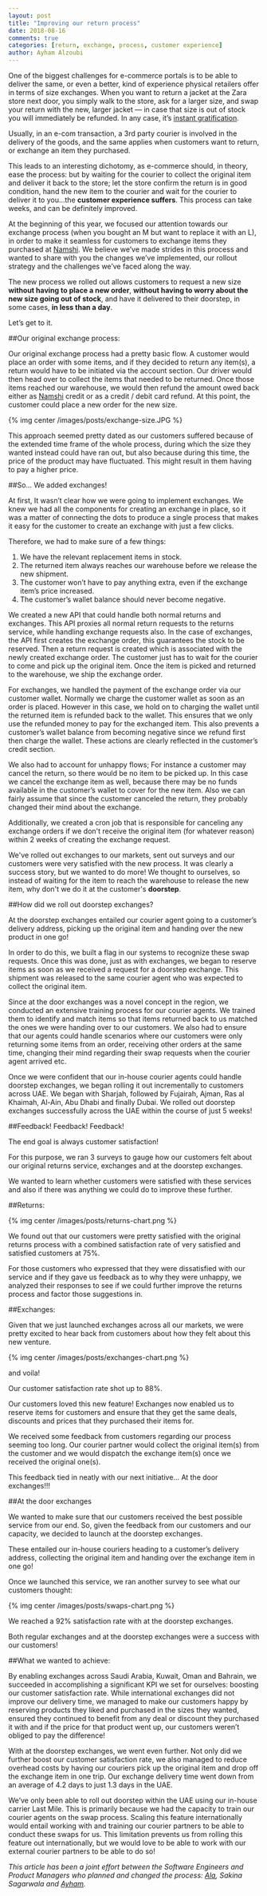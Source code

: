 ```yaml
---
layout: post
title: "Improving our return process"
date: 2018-08-16
comments: true
categories: [return, exchange, process, customer experience]
author: Ayham Alzoubi
---
```


One of the biggest challenges for e-commerce portals is to be able to deliver the same, or even a better, kind of experience physical retailers offer in terms of size exchanges. When you want to return a jacket at the Zara store next door, you simply walk to the store, ask for a larger size, and swap your return with the new, larger jacket — in case that size is out of stock you will immediately be refunded. In any case, it’s [instant gratification](https://en.wikipedia.org/wiki/Gratification#Instant_and_delayed_gratification).

<!-- more -->

Usually, in an e-com transaction, a 3rd party courier is involved in the delivery of the goods, and the same applies when customers want to return, or exchange an item they purchased.

This leads to an interesting dichotomy, as e-commerce should, in theory, ease the process: but by waiting for the courier to collect the original item and deliver it back to the store; let the store confirm the return is in good condition, hand the new item to the courier and wait for the courier to deliver it to you…the **customer experience suffers**. This process can take weeks, and can be definitely improved.

At the beginning of this year, we focused our attention towards our exchange process (when you bought an M but want to replace it with an L), in order to make it seamless for customers to exchange items they purchased at [Namshi](https://www.namshi.com). We believe we’ve made strides in this process and wanted to share with you the changes we’ve implemented, our rollout strategy and the challenges we’ve faced along the way.

The new process we rolled out allows customers to request a new size **without having to place a new order**, **without having to worry about the new size going out of stock**, and have it delivered to their doorstep, in some cases, **in less than a day**.

Let’s get to it.

##Our original exchange process:

Our original exchange process had a pretty basic flow.  A customer would place an order with some items, and if they decided to return any item(s), a return would have to be initiated via the account section. Our driver would then head over to collect the items that needed to be returned. Once those items reached our warehouse, we would then refund the amount owed back either as [Namshi](https://www.namshi.com) credit or as a credit / debit card refund. At this point, the customer could place a new order for the new size.

{% img center /images/posts/exchange-size.JPG %}

This approach seemed pretty dated as our customers suffered because of the extended time frame of the whole process, during which the size they wanted instead could have ran out, but also because during this time, the price of the product may have fluctuated. This might result in them having to pay a higher price.

##So… We added exchanges!

At first, It wasn’t clear how we were going to implement exchanges. We knew we had all the components for creating an exchange in place, so it was a matter of connecting the dots to produce a single process that makes it easy for the customer to create an exchange with just a few clicks.

Therefore, we had to make sure of a few things:


1. We have the relevant replacement items in stock.
2. The returned item always reaches our warehouse before we release the new shipment.
3. The customer won’t have to pay anything extra, even if the exchange item’s price increased.
4. The customer’s wallet balance should never become negative.


We created a new API that could handle both normal returns and exchanges. This API proxies all normal return requests to the returns service, while handling exchange requests also. In the case of exchanges, the API first creates the exchange order, this guarantees the stock to be reserved. Then a return request is created which is associated with the newly created exchange order. The customer just has to wait for the courier to come and pick up the original item. Once the item is picked and returned to the warehouse, we ship the exchange order.

For exchanges, we handled the payment of the exchange order via our customer wallet. Normally we charge the customer wallet as soon as an order is placed. However in this case, we hold on to charging the wallet until the returned item is refunded back to the wallet. This ensures that we only use the refunded money to pay for the exchanged item. This also prevents a customer’s wallet balance from becoming negative since we refund first then charge the wallet. These actions are clearly reflected in the customer’s credit section.



We also had to account for unhappy flows; For instance a customer may cancel the return, so there would be no item to be picked up. In this case we cancel the exchange item as well, because there may be no funds available in the customer’s wallet to cover for the new item. Also we can fairly assume that since the customer canceled the return, they probably changed their mind about the exchange.

Additionally, we created a cron job that is responsible for canceling any exchange orders if we don't receive the original item (for whatever reason) within 2 weeks of creating the exchange request.

We've rolled out exchanges to our markets, sent out surveys and our customers were very satisfied with the new process. It was clearly a success story, but we wanted to do more! We thought to ourselves, so instead of waiting for the item to reach the warehouse to release the new item, why don't we do it at the customer's **doorstep**.

##How did we roll out doorstep exchanges?

At the doorstep exchanges entailed our courier agent going to a customer’s delivery address, picking up the original item and handing over the new product in one go!

In order to do this, we built a flag in our systems to recognize these swap requests. Once this was done, just as with exchanges, we began to reserve items as soon as we received a request for a doorstep exchange. This shipment was released to the same courier agent who was expected to collect the original item.

Since at the door exchanges was a novel concept in the region, we conducted an extensive training process for our courier agents. We trained them to identify and match items so that items returned back to us matched the ones we were handing over to our customers. We also had to ensure that our agents could handle scenarios where our customers were only returning some items from an order, receiving other orders at the same time, changing their mind regarding their swap requests when the courier agent arrived etc.

Once we were confident that our in-house courier agents could handle doorstep exchanges, we began rolling it out incrementally to customers across UAE. We began with Sharjah, followed by Fujairah, Ajman, Ras al Khaimah, Al-Ain, Abu Dhabi and finally Dubai. We rolled out doorstep exchanges successfully across the UAE within the course of just 5 weeks!

##Feedback! Feedback! Feedback!

The end goal is always customer satisfaction!

For this purpose, we ran 3 surveys to gauge how our customers felt about our original returns service, exchanges and at the doorstep exchanges.

We wanted to learn whether customers were satisfied with these services and also if there was anything we could do to improve these further.

##Returns:


{% img center /images/posts/returns-chart.png %}

We found out that our customers were pretty satisfied with the original returns process with a combined satisfaction rate of very satisfied and satisfied customers at 75%.

For those customers who expressed that they were dissatisfied with our service and if they gave us feedback as to why they were unhappy, we analyzed their responses to see if we could further improve the returns process and factor those suggestions in.

##Exchanges:

Given that we just launched exchanges across all our markets, we were pretty excited to hear back from customers about how they felt about this new venture.

{% img center /images/posts/exchanges-chart.png %}


and voila!

Our customer satisfaction rate shot up to 88%.

Our customers loved this new feature! Exchanges now enabled us to reserve items for customers and ensure that they get the same deals, discounts and prices that they purchased their items for.

We received some feedback from customers regarding our process seeming too long. Our courier partner would collect the original item(s) from the customer and we would dispatch the exchange item(s) once we received the original one(s).

This feedback tied in neatly with our next initiative… At the door exchanges!!!

##At the door exchanges

We wanted to make sure that our customers received the best possible service from our end. So, given the feedback from our customers and our capacity, we decided to launch at the doorstep exchanges.

These entailed our in-house couriers heading to a customer’s delivery address, collecting the original item and handing over the exchange item in one go!

Once we launched this service, we ran another survey to see what our customers thought:

{% img center /images/posts/swaps-chart.png %}


We reached a 92% satisfaction rate with at the doorstep exchanges.

Both regular exchanges and at the doorstep exchanges were a success with our customers!

##What we wanted to achieve:

By enabling exchanges across Saudi Arabia, Kuwait, Oman and Bahrain, we succeeded in accomplishing a significant KPI we set for ourselves: boosting our customer satisfaction rate. While international exchanges did not improve our delivery time, we managed to make our customers happy by reserving products they liked and purchased in the sizes they wanted, ensured they continued to benefit from any deal or discount they purchased it with and if the price for that product went up, our customers weren’t obliged to pay the difference!

With at the doorstep exchanges, we went even further.  Not only did we further boost our customer satisfaction rate, we also managed to reduce overhead costs by having our couriers pick up the original item and drop off the exchange item in one trip. Our exchange delivery time went down from an average of 4.2 days to just 1.3 days in the UAE.


We’ve only been able to roll out doorstep within the UAE using our in-house carrier Last Mile. This is primarily because we had the capacity to train our courier agents on the swap process. Scaling this feature internationally would entail working with and training our courier partners to be able to conduct these swaps for us. This limitation prevents us from rolling this feature out internationally, but we would love to be able to work with our external courier partners to be able to do so!


*This article has been a joint effort between the Software Engineers and Product Managers who planned and changed the process: [Ala](/team/#Ala%20Hawash), Sakina Sagarwala and
[Ayham](/team/#Ayham%20Alzoubi).*
